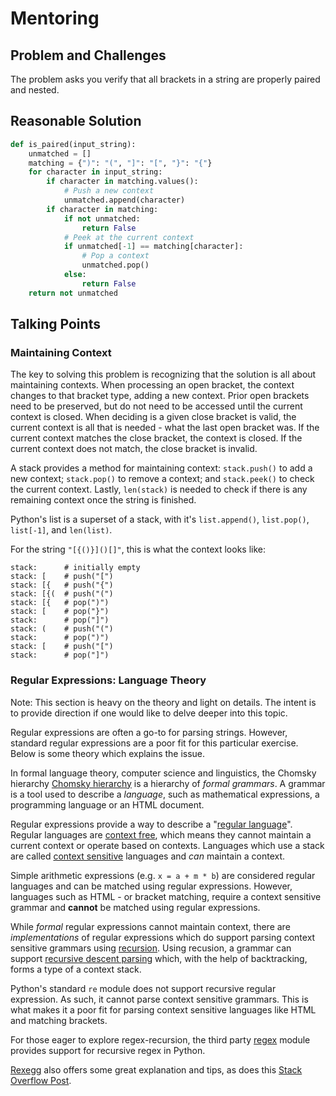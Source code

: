 # Mentoring

## Problem and Challenges

The problem asks you verify that all brackets in a string are properly paired and nested.

## Reasonable Solution

```python
def is_paired(input_string):
    unmatched = []
    matching = {")": "(", "]": "[", "}": "{"}
    for character in input_string:
        if character in matching.values():
            # Push a new context
            unmatched.append(character)
        if character in matching:
            if not unmatched:
                return False
            # Peek at the current context
            if unmatched[-1] == matching[character]:
                # Pop a context
                unmatched.pop()
            else:
                return False
    return not unmatched
```

## Talking Points

### Maintaining Context

The key to solving this problem is recognizing that the solution is all about maintaining contexts.
When processing an open bracket, the context changes to that bracket type, adding a new context.
Prior open brackets need to be preserved, but do not need to be accessed until the current context is closed.
When deciding is a given close bracket is valid, the current context is all that is needed - what the last open bracket was.
If the current context matches the close bracket, the context is closed.
If the current context does not match, the close bracket is invalid.

A stack provides a method for maintaining context: `stack.push()` to add a new context; `stack.pop()` to remove a context; and `stack.peek()` to check the current context.
Lastly, `len(stack)` is needed to check if there is any remaining context once the string is finished.

Python's list is a superset of a stack, with it's `list.append()`, `list.pop()`, `list[-1]`, and `len(list)`.

For the string `"[{()}]()[]"`, this is what the context looks like:

```
stack:      # initially empty
stack: [    # push("[")
stack: [{   # push("{")
stack: [{(  # push("(")
stack: [{   # pop(")")
stack: [    # pop("}")
stack:      # pop("]")
stack: (    # push("(")
stack:      # pop(")")
stack: [    # push("[")
stack:      # pop("]")
```

### Regular Expressions: Language Theory

Note: This section is heavy on the theory and light on details.
The intent is to provide direction if one would like to delve deeper into this topic.

Regular expressions are often a go-to for parsing strings.
However, standard regular expressions are a poor fit for this particular exercise.
Below is some theory which explains the issue.

In formal language theory, computer science and linguistics, the Chomsky hierarchy [Chomsky hierarchy][chomsky-hierarchy] is a hierarchy of *formal grammars*.
A grammar is a tool used to describe a *language*, such as mathematical expressions, a programming language or an HTML document.

Regular expressions provide a way to describe a "[regular language][regular-language]".
Regular languages are [context free][context-free], which means they cannot maintain a current context or operate based on contexts.
Languages which use a stack are called [context sensitive][context-sensitive] languages and *can* maintain a context.

Simple arithmetic expressions (e.g. `x = a + m * b`) are considered regular languages and can be matched using regular expressions.
However, languages such as HTML - or bracket matching, require a context sensitive grammar and **cannot** be matched using regular expressions.

While *formal* regular expressions cannot maintain context, there are *implementations* of regular expressions which do support parsing context sensitive grammars using [recursion][regex-recursion].
Using recusion, a grammar can support [recursive descent parsing][recursive-descent-parser] which, with the help of backtracking, forms a type of a context stack.

Python's standard `re` module does not support recursive regular expression.
As such, it cannot parse context sensitive grammars.
This is what makes it a poor fit for parsing context sensitive languages like HTML and matching brackets.

For those eager to explore regex-recursion, the third party [regex][pypi-regex-module] module provides support for recursive regex in Python.

[Rexegg][rexegg-site] also offers some great explanation and tips, as does this [Stack Overflow Post][so-recursive-regex-python].


[chomsky-hierarchy]: https://en.wikipedia.org/wiki/Chomsky_hierarchy
[regular-language]: https://en.wikipedia.org/wiki/Regular_language
[context-free]: https://en.wikipedia.org/wiki/Context-free_language
[context-sensitive]: https://en.wikipedia.org/wiki/Context-sensitive_grammar
[regex-recursion]: https://www.regular-expressions.info/recurse.html
[pypi-regex-module]: https://pypi.org/project/regex/
[rexegg-site]: https://www.rexegg.com/regex-recursion.html
[so-recursive-regex-python]: https://stackoverflow.com/questions/23183777/recursive-regexp-in-python
[list-python]: https://docs.python.org/3/tutorial/datastructures.html#more-on-lists

[recursive-descent-parser]: https://en.wikipedia.org/wiki/Recursive_descent_parser
